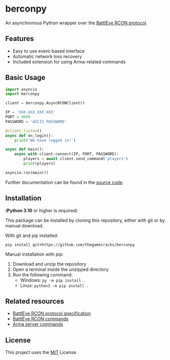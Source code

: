# berconpy

An asynchronous Python wrapper over the
[BattlEye RCON protocol][1].

## Features

- Easy to use event-based interface
- Automatic network loss recovery
- Included extension for using Arma-related commands

## Basic Usage

```py
import asyncio
import berconpy

client = berconpy.AsyncRCONClient()

IP = 'XXX.XXX.XXX.XXX'
PORT = 9999
PASSWORD = 'ASCII_PASSWORD'

@client.listen()
async def on_login():
    print('We have logged in!')

async def main():
    async with client.connect(IP, PORT, PASSWORD):
        players = await client.send_command('players')
        print(players)

asyncio.run(main())
```

Further documentation can be found in the [source code][2].

## Installation

(**Python 3.10** or higher is required)

This package can be installed by cloning this repository,
either with git or by manual download.

With git and pip installed:

```
pip install git+https://github.com/thegamecracks/berconpy
```

Manual installation with pip:

1. Download and unzip the repository
2. Open a terminal inside the unzipped directory
3. Run the following command:
   - Windows: `py -m pip install .`
   - Linux: `python3 -m pip install .`

## Related resources
- [BattlEye RCON protocol specification][1]
- [BattlEye RCON commands](https://www.battleye.com/support/documentation/)
- [Arma server commands](https://community.bistudio.com/wiki/Multiplayer_Server_Commands)

## License

This project uses the [MIT](LICENSE) License.

[1]: https://www.battleye.com/downloads/BERConProtocol.txt
[2]: https://github.com/thegamecracks/berconpy/blob/main/src/berconpy/client.py
